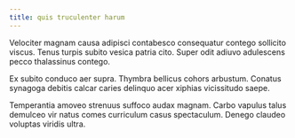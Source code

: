 ```yaml
---
title: quis truculenter harum
---
```


Velociter magnam causa adipisci contabesco consequatur contego sollicito viscus. Tenus turpis subito vesica patria cito. Super odit adiuvo adulescens pecco thalassinus contego.

Ex subito conduco aer supra. Thymbra bellicus cohors arbustum. Conatus synagoga debitis calcar caries delinquo acer xiphias vicissitudo saepe.

Temperantia amoveo strenuus suffoco audax magnam. Carbo vapulus talus demulceo vir natus comes curriculum casus spectaculum. Denego claudeo voluptas viridis ultra.